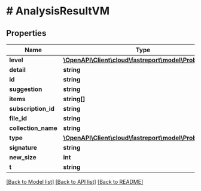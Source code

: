 # # AnalysisResultVM

## Properties

Name | Type | Description | Notes
------------ | ------------- | ------------- | -------------
**level** | [**\OpenAPI\Client\cloud\fastreport\model\ProblemLevel**](ProblemLevel.md) |  | [optional]
**detail** | **string** |  | [optional]
**id** | **string** |  | [optional]
**suggestion** | **string** |  | [optional]
**items** | **string[]** |  | [optional]
**subscription_id** | **string** |  | [optional]
**file_id** | **string** |  | [optional]
**collection_name** | **string** |  | [optional]
**type** | [**\OpenAPI\Client\cloud\fastreport\model\ProblemType**](ProblemType.md) |  | [optional]
**signature** | **string** |  | [optional]
**new_size** | **int** |  | [optional]
**t** | **string** |  |

[[Back to Model list]](../../README.md#models) [[Back to API list]](../../README.md#endpoints) [[Back to README]](../../README.md)
